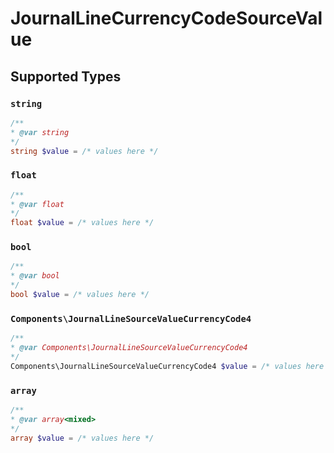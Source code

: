 # JournalLineCurrencyCodeSourceValue


## Supported Types

### `string`

```php
/**
* @var string
*/
string $value = /* values here */
```

### `float`

```php
/**
* @var float
*/
float $value = /* values here */
```

### `bool`

```php
/**
* @var bool
*/
bool $value = /* values here */
```

### `Components\JournalLineSourceValueCurrencyCode4`

```php
/**
* @var Components\JournalLineSourceValueCurrencyCode4
*/
Components\JournalLineSourceValueCurrencyCode4 $value = /* values here */
```

### `array`

```php
/**
* @var array<mixed>
*/
array $value = /* values here */
```

